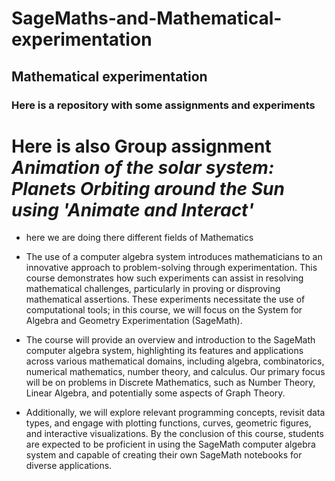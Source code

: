 # SageMaths-and-Mathematical-experimentation
## Mathematical experimentation

### Here is a repository with some assignments and experiments

# Here is also Group assignment *Animation of the solar system: Planets Orbiting around the Sun using 'Animate and Interact'*
* here we are doing there different fields of Mathematics

*  The use of a computer algebra system introduces mathematicians to an innovative approach to problem-solving through experimentation. This course demonstrates how such experiments can assist in resolving mathematical challenges, particularly in proving or disproving mathematical assertions. These experiments necessitate the use of computational tools; in this course, we will focus on the System for Algebra and Geometry Experimentation (SageMath).

*  The course will provide an overview and introduction to the SageMath computer algebra system, highlighting its features and applications across various mathematical domains, including algebra, combinatorics, numerical mathematics, number theory, and calculus. Our primary focus will be on problems in Discrete Mathematics, such as Number Theory, Linear Algebra, and potentially some aspects of Graph Theory.

* Additionally, we will explore relevant programming concepts, revisit data types, and engage with plotting functions, curves, geometric figures, and interactive visualizations. By the conclusion of this course, students are expected to be proficient in using the SageMath computer algebra system and capable of creating their own SageMath notebooks for diverse applications. 
